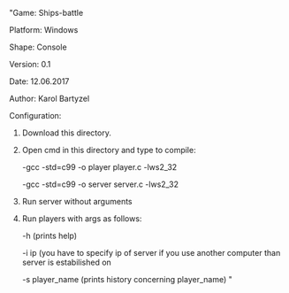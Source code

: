 "Game: Ships-battle

Platform: Windows 

Shape: Console 

Version: 0.1

Date: 12.06.2017

Author: Karol Bartyzel 



Configuration:
1. Download this directory.
2. Open cmd in this directory and type to compile: 
  
    -gcc -std=c99 -o player player.c -lws2_32
  
    -gcc -std=c99 -o server server.c -lws2_32
  
3. Run server without arguments
4. Run players with args as follows:

    -h (prints help)
  
    -i ip (you have to specify ip of server if you use another computer than server is estabilished on
  
    -s player_name (prints history concerning player_name)
"
